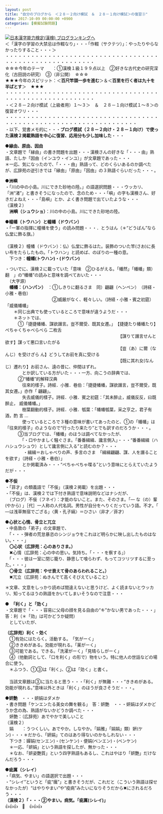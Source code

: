 ```yaml
---
layout: post
title: "自分のブログから　＜２８－２向け模試　＆　２８－１向け模試＞の復習③"
date: 2017-10-09 00:00:00 +0900
categories: [模擬試験問題]
---
```


[![](/syuusyuu9701/assets/images/自分のブログから-＜２８－２向け模試-＆-２８－１向け模試＞の復習③-br_c_3028_1.gif)](http://blog.with2.net/link.php?1659096:3028 "日本漢字能力検定(漢検) ブログランキングへ")[日本漢字能力検定(漢検) ブログランキングへ](http://blog.with2.net/link.php?1659096:3028)  
＜「漢字の学習の大禁忌は作輟なり」・・・「作輟（サクテツ）」：やったりやらなかったりすること・・・＞  
・・・・・・・・・・・・・・・・・・・・・・・・・・・・・・・・・・・・・・・・・・・・・・・・・・・・・・・・・  
☆☆☆今年のテーマ　　：①漢検１級１９９点以上　②好きな古代史の研究深化（古田説の研究）　③（非公開）　☆☆☆　　  
★★★今年のスピリット：＜**百尺竿頭一歩を進む**＞＆＜**百里を行く者は九十を半ばとす**＞　★★★  
・・・・・・・・・・・・・・・・・・・・・・・・・・・・・・・・・・・・・・・・・・・・・・・・・・・・・・・・・  
・＜２８－２向け模試（上級者用）１～３＞　＆　２８－１向け模試１～８＞の復習オワリ・・・  
・・・・・・・・・・・・・・・・・・・・・・・・・・・・・・・・・・・・・・・・・・・・・・・・・・・・・・・・・・・・・・・・・・・  
・以下、覚書メモ的に・・・**ブログ模試（２８－２向け・２８－１向け）で使った漢検２掲載熟語を中心に復習、応用分も少し加味した**・・・  
  
●**縁由、原由、因由**  
・文章題で「縁由」の書き問題を出題・・・漢検さんの好きな「・・・由」熟語、たしか「因由（インユウ・インユ）」が文章題であった・・・  
＊一応、気になったので、「・・・由」熟語って、どのくらいあるのか調べたが、広辞苑の逆引きでは「縁由」「原由」「因由」の３熟語ぐらいだった・・・。  
  
●**洲嶼**  
・「川の中の小島。川にできた砂地の陸。」の語選択問題・・・ウッカリ、「洲“渚”」と書きそうになったので、念のため・・・「嶼」の字も漢検さん、好きだよねえ・・・「島嶼」とか、よく書き問題で出ていたような・・・  
（漢検２）  
　**洲嶼（シュウショ）**：川の中の小島。川にできた砂地の陸。　　  
  
●**幢幡（トウハン）と幢幡（ドウバン）**  
・「一軍の指揮に幢幡を使う」の読み問題・・・．とうはん（＊“どうばん”なら仏堂に飾る旗。）  
　  
（漢検２）幢幡（ドウバン）：仏）仏堂に飾るはた。装飾のついた竿(さお)に長い布をたらしたもの。「トウハン」と読めば、のぼりの一種の意。  
　下つき：**幢幡(トウハン)・(ドウバン)**  
  
・ついでに、漢検２に載っていた「意味　②ひるがえる。「幡然」「幡幡」類）翻　」の“幡幡”の読みと意味を調べておいた・・・  
　（大字源）  
　**幡幡：（ハンパン）**　：①しきりに翻るさま　同）翩翩（ヘンペン）　（詩経・小雅・巷伯）  
　　　　　　　　　　　②威厳がなく、軽々しい。（詩経・小雅・賓之初筵）「威儀幡幡」  
　　＊同じ出典でも使っているところで意味が違うようだ・・・  
　　＊ネットでは、　  
　　　①「捷捷幡幡、謀欲譖言。豈不爾受、既其女遷。」　【捷捷たり幡幡たり】ぺちゃくちゃべらべら 二枚舌  
　　　　　　　　　　　　　　　　　　　　　　　　　　　【謀りて譖言せんと欲す】謀って悪口言いたがる  
　　　　　　　　　　　　　　　　　　　　　　　　　　　【豈（あ）に爾（なんじ）を受けざら ん】どうしてお前を真に受ける  
　　　　　　　　　　　　　　　　　　　　　　　　　　　【既に其れ女(なんじ）遷れり】お前さん、遠の昔に、仲間はずれ。  
　　　　とか訳している方がいた・・・一方、向こうの辞典では、  
　　　②“幡幡”的解释汉典  
　　　　往來的樣子。詩經．小雅．巷伯：「捷捷幡幡，謀欲譖言，豈不爾受，既其女遷。」亦作「 翩翩」。   
　　　　失去威儀的樣子。詩經．小雅．賓之初筵：「其未醉止，威儀反反，曰既醉止， 威儀幡幡。」  
　　　　樹葉翻動的樣子。詩經．小雅．瓠葉：「幡幡瓠葉，采之亨之，君子有酒，酌 言 ...  
　　　　使っているところで３種の意味が書いてあったのと、①の「幡幡」は「往來的樣子」のようなので“行ったり来たり”とでも訳すのだろうか・・・。  
　　　③当ブログでは、「幡幡」のほうは調べてなかったが、  
　　　　「・口やかましく騒ぐさま。「番番緝緝、讒言側入」・・・“番番緝緝（ハハシュウシュウ）として讒言側に入る”と読むのか？・・・  
　　 　　・緝緝＝おしゃべりの声、多言のさま　「緝緝翩翩、謀、人を譖ることを欲す」（詩経・小雅・巷伯）」  
　　　　とか掲載済み・・・“ぺちゃぺちゃ喋る”という意味にとらえていたようだが・・・  
  
●**不佞**  
・「菲才」の類義語で「不佞」（漢検２掲載）を出題・・・  
・「不佞」は、漢検２では下付き熟語で意味説明などはナシだが、  
　（ブログ）不佞（フネイ）：才能のないこと。また、そのさま。「― な（の）輩 (やから) 」［代］一人称の人代名詞。男性が自分をへりくだっていう語。不才。「 ―は浅草無宿でござる」〈黄・孔子縞〉＝ひさい（非才／菲才）  
  
●**心状と心情、骨立と兀立**  
・中島敦の「弟子」の文章題で、  
　「・・・弾者の荒怠暴恣のシンジョウをこれほど明らかに映し出したものはない。・・・」  
　**〇心状（広辞苑：心のありさま。）**  
　✖心情（広辞苑：心の中の思い。気持ち。「・・・を察する」）  
　「・・・彼は一室に閉じ籠り、静思して喰らわず、もってコツリツするに至った。・・・」  
　**〇骨立（広辞苑：やせ衰えて骨のあらわれること。）**  
　✖兀立（広辞苑：ぬきんでて高くそびえていること）  
  
＊文章、文意をしっかり読めば間違えないと思うけど、よく読まないとウッカリ、知ってるほうの熟語をかいてしまいそうなので注意・・・  
  
●　**「利く」と「効く」**  
・文章題で「・・・容易に父母の顔を見る自由の“キ”かない男であった・・・」　答：利（＊「効」は可かどうか疑問）  
　としていたが、  
  
**（広辞苑）利く・効く**  
　①有効にはたらく。活動する。　「気がーく」  
　②ききめがある。効能が現れる。「薬がーく」  
　③可能である。できる。「洗濯がーく」「見晴らしがーく」  
　④（他動詞として、「口を利く」の形で）物をいう。特に他人の世話などの場合に使う。  
　＊ふつう、①③は「利く」、②は「効く」と書く。  
　  
　当該文章題は③に当たると思う・・・「利く」が無難・・・“ききめがある。効能が現れる。”意味以外ときは「利く」のほうが良さそうだ・・・。  
  
●**妍艶**　・・・妍娟はダメか  
・書き問題「ケンエンたる美女の舞を観る」　答：妍艶　・・・妍娟はダメかどうか念の為、熟語がないかどうか調べた・・・  
　妍艶：（広辞苑）あでやかで美しいこと  
（漢検２）  
　娟　　：うつくしい。あでやか。しなやか。「娟雅」「娟娟」類）姸(ケン)・・・＊だから、「妍娟」てのはあり得ないのかもしれない・・・  
　下つき：嬋娟(センエン)・(センケン)・便娟(ベンエン)・(ベンケン)  
　＊一応、「妍娟」という熟語を探したが、無かった・・・  
　＊なお、「妍姿艶質」という四字熟語もあるし、これはやはり「妍艶」だけなんだろう・・・  
  
●**疵厲（シレイ）**  
・「病気、やまい」の語選択で出題・・・ 　  
・“シレイ”というと「疵“癘”」と書きそうだが、これだと（こういう熟語は探せなかったが）“はやりやまい”や“疫病”みたいになりそうだから✖にされるだろう・・・  
**（漢検２）「・・・②やまい。病気。「疵厲(シレイ)」**  
👍👍👍　🐔　👍👍👍